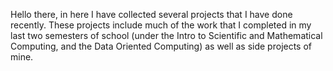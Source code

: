 Hello there, in here I have collected several projects that I have done recently. These projects include much of the work 
that I completed in my last two semesters of school (under the Intro to Scientific and Mathematical Computing, and the Data
Oriented Computing) as well as side projects of mine.
